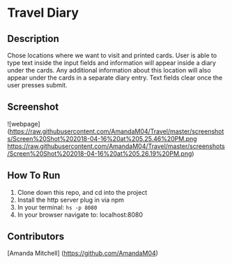 # Travel Diary

## Description
Chose locations where we want to visit and printed cards. User is able to type text inside the input fields and information will appear inside a diary under the cards. Any additional information about this location will also appear under the cards in a separate diary entry. Text fields clear once the user presses submit.

## Screenshot
![webpage](https://raw.githubusercontent.com/AmandaM04/Travel/master/screenshots/Screen%20Shot%202018-04-16%20at%205.25.46%20PM.png
https://raw.githubusercontent.com/AmandaM04/Travel/master/screenshots/Screen%20Shot%202018-04-16%20at%205.26.19%20PM.png)

## How To Run
1. Clone down this repo, and cd into the project
2. Install the http server plug in via npm
3. In your terminal: ``` hs -p 8080 ```
4. In your browser navigate to: localhost:8080

## Contributors
[Amanda Mitchell] (https://github.com/AmandaM04)